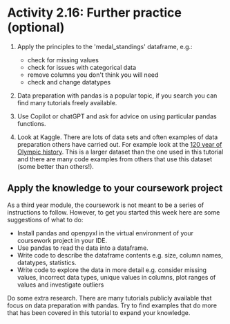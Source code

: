 # Activity 2.16: Further practice (optional)

1. Apply the principles to the 'medal_standings' dataframe, e.g.:

    - check for missing values
    - check for issues with categorical data
    - remove columns you don't think you will need
    - check and change datatypes

2. Data preparation with pandas is a popular topic, if you search you can find many tutorials freely available.

3. Use Copilot or chatGPT and ask for advice on using particular pandas functions.

4. Look at Kaggle. There are lots of data sets and often examples of data preparation others have carried out. For
   example look at
   the [120 year of Olympic history](https://www.kaggle.com/datasets/heesoo37/120-years-of-olympic-history-athletes-and-results).
   This is a larger dataset than the one used in this tutorial and there are many code examples from others that use
   this dataset (some better than others!).

## Apply the knowledge to your coursework project

As a third year module, the coursework is not meant to be a series of instructions to follow. However, to get you
started this week here are some suggestions of what to do:

- Install pandas and openpyxl in the virtual environment of your coursework project in your IDE.
- Use pandas to read the data into a dataframe.
- Write code to describe the dataframe contents e.g. size, column names, datatypes, statistics.
- Write code to explore the data in more detail e.g. consider missing values, incorrect data types, unique values in
  columns, plot ranges of values and investigate outliers

Do some extra research. There are many tutorials publicly available that focus on data preparation with pandas. Try to
find examples that do more that has been covered in this tutorial to expand your knowledge.